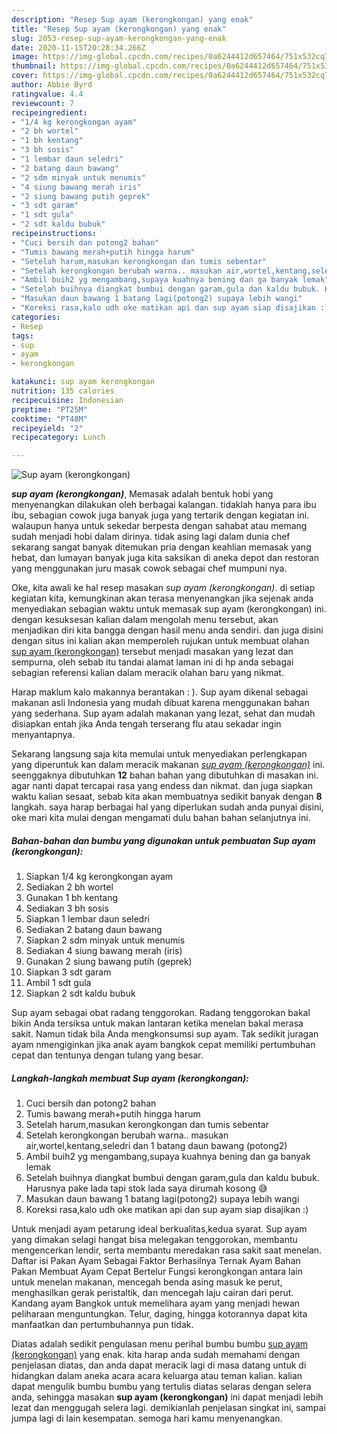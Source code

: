```yaml
---
description: "Resep Sup ayam (kerongkongan) yang enak"
title: "Resep Sup ayam (kerongkongan) yang enak"
slug: 2053-resep-sup-ayam-kerongkongan-yang-enak
date: 2020-11-15T20:28:34.266Z
image: https://img-global.cpcdn.com/recipes/0a6244412d657464/751x532cq70/sup-ayam-kerongkongan-foto-resep-utama.jpg
thumbnail: https://img-global.cpcdn.com/recipes/0a6244412d657464/751x532cq70/sup-ayam-kerongkongan-foto-resep-utama.jpg
cover: https://img-global.cpcdn.com/recipes/0a6244412d657464/751x532cq70/sup-ayam-kerongkongan-foto-resep-utama.jpg
author: Abbie Byrd
ratingvalue: 4.4
reviewcount: 7
recipeingredient:
- "1/4 kg kerongkongan ayam"
- "2 bh wortel"
- "1 bh kentang"
- "3 bh sosis"
- "1 lembar daun seledri"
- "2 batang daun bawang"
- "2 sdm minyak untuk menumis"
- "4 siung bawang merah iris"
- "2 siung bawang putih geprek"
- "3 sdt garam"
- "1 sdt gula"
- "2 sdt kaldu bubuk"
recipeinstructions:
- "Cuci bersih dan potong2 bahan"
- "Tumis bawang merah+putih hingga harum"
- "Setelah harum,masukan kerongkongan dan tumis sebentar"
- "Setelah kerongkongan berubah warna.. masukan air,wortel,kentang,seledri dan 1 batang daun bawang (potong2)"
- "Ambil buih2 yg mengambang,supaya kuahnya bening dan ga banyak lemak"
- "Setelah buihnya diangkat bumbui dengan garam,gula dan kaldu bubuk. Harusnya pake lada tapi stok lada saya dirumah kosong 😅"
- "Masukan daun bawang 1 batang lagi(potong2) supaya lebih wangi"
- "Koreksi rasa,kalo udh oke matikan api dan sup ayam siap disajikan :)"
categories:
- Resep
tags:
- sup
- ayam
- kerongkongan

katakunci: sup ayam kerongkongan 
nutrition: 135 calories
recipecuisine: Indonesian
preptime: "PT25M"
cooktime: "PT48M"
recipeyield: "2"
recipecategory: Lunch

---
```



![Sup ayam (kerongkongan)](https://img-global.cpcdn.com/recipes/0a6244412d657464/751x532cq70/sup-ayam-kerongkongan-foto-resep-utama.jpg)

<b><i>sup ayam (kerongkongan)</i></b>, Memasak adalah bentuk hobi yang menyenangkan dilakukan oleh berbagai kalangan. tidaklah hanya para ibu ibu, sebagian cowok juga banyak juga yang tertarik dengan kegiatan ini. walaupun hanya untuk sekedar berpesta dengan sahabat atau memang sudah menjadi hobi dalam dirinya. tidak asing lagi dalam dunia chef sekarang sangat banyak ditemukan pria dengan keahlian memasak yang hebat, dan lumayan banyak juga kita saksikan di aneka depot dan restoran yang menggunakan juru masak cowok sebagai chef mumpuni nya.

Oke, kita awali ke hal resep masakan <i>sup ayam (kerongkongan)</i>. di setiap kegiatan kita, kemungkinan akan terasa menyenangkan jika sejenak anda menyediakan sebagian waktu untuk memasak sup ayam (kerongkongan) ini. dengan kesuksesan kalian dalam mengolah menu tersebut, akan menjadikan diri kita bangga dengan hasil menu anda sendiri. dan juga disini dengan situs ini kalian akan memperoleh rujukan untuk membuat olahan <u>sup ayam (kerongkongan)</u> tersebut menjadi masakan yang lezat dan sempurna, oleh sebab itu tandai alamat laman ini di hp anda sebagai sebagian referensi kalian dalam meracik olahan baru yang nikmat.

Harap maklum kalo makannya berantakan : ). Sup ayam dikenal sebagai makanan asli Indonesia yang mudah dibuat karena menggunakan bahan yang sederhana. Sup ayam adalah makanan yang lezat, sehat dan mudah disiapkan entah jika Anda tengah terserang flu atau sekadar ingin menyantapnya.


Sekarang langsung saja kita memulai untuk menyediakan perlengkapan yang diperuntuk kan dalam meracik makanan <u><i>sup ayam (kerongkongan)</i></u> ini. seenggaknya dibutuhkan <b>12</b> bahan bahan yang dibutuhkan di masakan ini. agar nanti dapat tercapai rasa yang endess dan nikmat. dan juga siapkan waktu kalian sesaat, sebab kita akan membuatnya sedikit banyak dengan <b>8</b> langkah. saya harap berbagai hal yang diperlukan sudah anda punyai disini, oke mari kita mulai dengan mengamati dulu bahan bahan selanjutnya ini.

<!--inarticleads1-->

##### Bahan-bahan dan bumbu yang digunakan untuk pembuatan Sup ayam (kerongkongan):

1. Siapkan 1/4 kg kerongkongan ayam
1. Sediakan 2 bh wortel
1. Gunakan 1 bh kentang
1. Sediakan 3 bh sosis
1. Siapkan 1 lembar daun seledri
1. Sediakan 2 batang daun bawang
1. Siapkan 2 sdm minyak untuk menumis
1. Sediakan 4 siung bawang merah (iris)
1. Gunakan 2 siung bawang putih (geprek)
1. Siapkan 3 sdt garam
1. Ambil 1 sdt gula
1. Siapkan 2 sdt kaldu bubuk


Sup ayam sebagai obat radang tenggorokan. Radang tenggorokan bakal bikin Anda tersiksa untuk makan lantaran ketika menelan bakal merasa sakit. Namun tidak bila Anda mengkonsumsi sup ayam. Tak sedikit juragan ayam nmengiginkan jika anak ayam bangkok cepat memiliki pertumbuhan cepat dan tentunya dengan tulang yang besar. 

<!--inarticleads2-->

##### Langkah-langkah membuat Sup ayam (kerongkongan):

1. Cuci bersih dan potong2 bahan
1. Tumis bawang merah+putih hingga harum
1. Setelah harum,masukan kerongkongan dan tumis sebentar
1. Setelah kerongkongan berubah warna.. masukan air,wortel,kentang,seledri dan 1 batang daun bawang (potong2)
1. Ambil buih2 yg mengambang,supaya kuahnya bening dan ga banyak lemak
1. Setelah buihnya diangkat bumbui dengan garam,gula dan kaldu bubuk. Harusnya pake lada tapi stok lada saya dirumah kosong 😅
1. Masukan daun bawang 1 batang lagi(potong2) supaya lebih wangi
1. Koreksi rasa,kalo udh oke matikan api dan sup ayam siap disajikan :)


Untuk menjadi ayam petarung ideal berkualitas,kedua syarat. Sup ayam yang dimakan selagi hangat bisa melegakan tenggorokan, membantu mengencerkan lendir, serta membantu meredakan rasa sakit saat menelan. Daftar isi Pakan Ayam Sebagai Faktor Berhasilnya Ternak Ayam Bahan Pakan Membuat Ayam Cepat Bertelur Fungsi kerongkongan antara lain untuk menelan makanan, mencegah benda asing masuk ke perut, menghasilkan gerak peristaltik, dan mencegah laju cairan dari perut. Kandang ayam Bangkok untuk memelihara ayam yang menjadi hewan peliharaan menguntungkan. Telur, daging, hingga kotorannya dapat kita manfaatkan dan pertumbuhannya pun tidak. 

Diatas adalah sedikit pengulasan menu perihal bumbu bumbu <u>sup ayam (kerongkongan)</u> yang enak. kita harap anda sudah memahami dengan penjelasan diatas, dan anda dapat meracik lagi di masa datang untuk di hidangkan dalam aneka acara acara keluarga atau teman kalian. kalian dapat mengulik bumbu bumbu yang tertulis diatas selaras dengan selera anda, sehingga masakan <b>sup ayam (kerongkongan)</b> ini dapat menjadi lebih lezat dan menggugah selera lagi. demikianlah penjelasan singkat ini, sampai jumpa lagi di lain kesempatan. semoga hari kamu menyenangkan.
